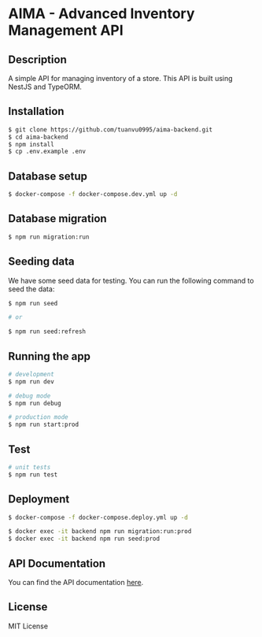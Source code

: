 # AIMA - Advanced Inventory Management API

## Description

A simple API for managing inventory of a store. This API is built using NestJS and TypeORM.

## Installation

```bash
$ git clone https://github.com/tuanvu0995/aima-backend.git
$ cd aima-backend
$ npm install
$ cp .env.example .env
```

## Database setup

```bash
$ docker-compose -f docker-compose.dev.yml up -d
```

## Database migration

```bash
$ npm run migration:run
```

## Seeding data

We have some seed data for testing. You can run the following command to seed the data:

```bash
$ npm run seed

# or

$ npm run seed:refresh
```

## Running the app

```bash
# development
$ npm run dev

# debug mode
$ npm run debug

# production mode
$ npm run start:prod
```

## Test

```bash
# unit tests
$ npm run test
```

## Deployment

```bash
$ docker-compose -f docker-compose.deploy.yml up -d

$ docker exec -it backend npm run migration:run:prod
$ docker exec -it backend npm run seed:prod

```

## API Documentation

You can find the API documentation [here](/docs/API.md).

## License

MIT License
